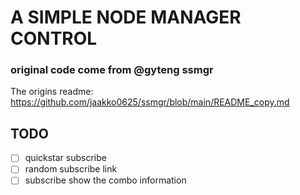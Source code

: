 # A SIMPLE NODE MANAGER CONTROL

### original code come from @gyteng ssmgr 

The origins readme: https://github.com/jaakko0625/ssmgr/blob/main/README_copy.md

## TODO
- [ ] quickstar subscribe
- [ ] random subscribe link  
- [ ] subscribe show the combo information